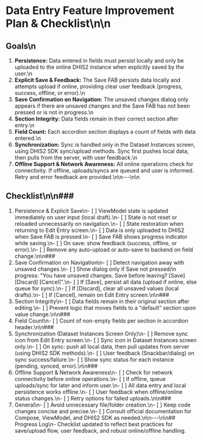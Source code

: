 # Data Entry Feature Improvement Plan & Checklist\n\n
## Goals\n
1. **Persistence:** Data entered in fields must persist locally and only be uploaded to the online DHIS2 instance when explicitly saved by the user.\n
2. **Explicit Save & Feedback:** The Save FAB persists data locally and attempts upload if online, providing clear user feedback (progress, success, offline, or error).\n
3. **Save Confirmation on Navigation:** The unsaved changes dialog only appears if there are unsaved changes and the Save FAB has not been pressed or is not in progress.\n
4. **Section Integrity:** Data fields remain in their correct section after entry.\n
5. **Field Count:** Each accordion section displays a count of fields with data entered.\n
6. **Synchronization:** Sync is handled only in the Dataset Instances screen, using DHIS2 SDK sync/upload methods. Sync first pushes local data, then pulls from the server, with user feedback.\n
7. **Offline Support & Network Awareness:** All online operations check for connectivity. If offline, uploads/syncs are queued and user is informed. Retry and error feedback are provided.\n\n---\n\n
## Checklist\n\n### 
1. Persistence & Explicit Save\n- [ ] ViewModel state is updated immediately on user input (local draft).\n- [ ] State is not reset or reloaded unnecessarily on navigation.\n- [ ] State restoration when returning to Edit Entry screen.\n- [ ] Data is only uploaded to DHIS2 when Save FAB is pressed.\n- [ ] Save FAB shows progress indicator while saving.\n- [ ] On save: show feedback (success, offline, or error).\n- [ ] Remove any auto-upload or auto-save to backend on field change.\n\n### 
2. Save Confirmation on Navigation\n- [ ] Detect navigation away with unsaved changes.\n- [ ] Show dialog only if Save not pressed/in progress: \"You have unsaved changes. Save before leaving? [Save] [Discard] [Cancel]\".\n- [ ] If [Save], persist all data (upload if online, else queue for sync).\n- [ ] If [Discard], clear all unsaved values (local drafts).\n- [ ] If [Cancel], remain on Edit Entry screen.\n\n### 
3. Section Integrity\n- [ ] Data fields remain in their original section after editing.\n- [ ] Prevent logic that moves fields to a \"default\" section upon value change.\n\n### 
4. Field Count\n- [ ] Count of non-empty fields per section in accordion header.\n\n### 
5. Synchronization (Dataset Instances Screen Only)\n- [ ] Remove sync icon from Edit Entry screen.\n- [ ] Sync icon in Dataset Instances screen only.\n- [ ] On sync: push all local data, then pull updates from server (using DHIS2 SDK methods).\n- [ ] User feedback (Snackbar/dialog) on sync success/failure.\n- [ ] Show sync status for each instance (pending, synced, error).\n\n### 
6. Offline Support & Network Awareness\n- [ ] Check for network connectivity before online operations.\n- [ ] If offline, queue uploads/sync for later and inform user.\n- [ ] All data entry and local persistence works offline.\n- [ ] User feedback when offline/online status changes.\n- [ ] Retry options for failed uploads.\n\n### 
7. General\n- [ ] Avoid unnecessary file/folder creation.\n- [ ] Keep code changes concise and precise.\n- [ ] Consult official documentation for Compose, ViewModel, and DHIS2 SDK as needed.\n\n---\n\n## Progress Log\n- Checklist updated to reflect best practices for save/upload flow, user feedback, and robust online/offline handling.
